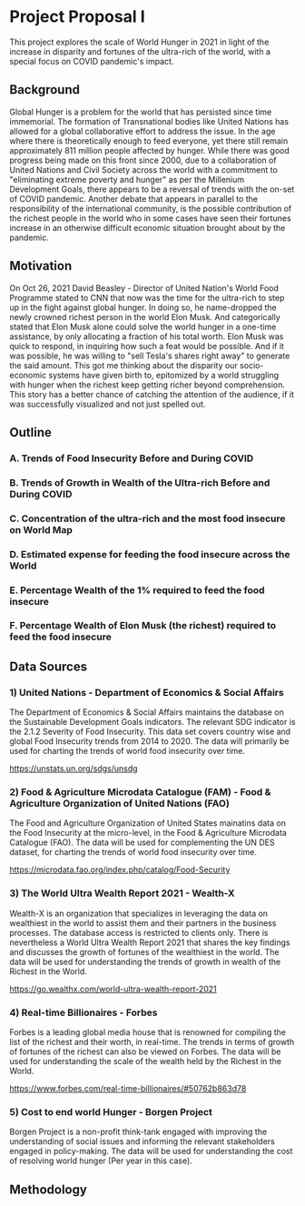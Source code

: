 # Project Proposal I

This project explores the scale of World Hunger in 2021 in light of the increase in disparity and fortunes of the ultra-rich of the world, with a special focus on COVID pandemic's impact.

## Background

Global Hunger is a problem for the world that has persisted since time immemorial. The formation of Transnational bodies like United Nations has allowed for a global collaborative effort to address the issue. In the age where there is theoretically enough to feed everyone, yet there still remain approximately 811 million people affected by hunger. While there was good progress being made on this front since 2000, due to a collaboration of United Nations and Civil Society across the world with a commitment to "eliminating extreme poverty and hunger" as per the Millenium Development Goals, there appears to be a reversal of trends with the on-set of COVID pandemic. Another debate that appears in parallel to the responsibility of the international community, is the possible contribution of the richest people in the world who in some cases have seen their fortunes increase in an otherwise difficult economic situation brought about by the pandemic. 

## Motivation

On Oct 26, 2021 David Beasley - Director of United Nation's World Food Programme stated to CNN that now was the time for the ultra-rich to step up in the fight against global hunger. In doing so, he name-dropped the newly crowned richest person in the world Elon Musk. And categorically stated that Elon Musk alone could solve the world hunger in a one-time assistance, by only allocating a fraction of his total worth. Elon Musk was quick to respond, in inquiring how such a feat would be possible. And if it was possible, he was willing to "sell Tesla's shares right away" to generate the said amount. 
This got me thinking about the disparity our socio-economic systems have given birth to, epitomized by a world struggling with hunger when the richest keep getting richer beyond comprehension. This story has a better chance of catching the attention of the audience, if it was successfully visualized and not just spelled out.

## Outline

### A. Trends of Food Insecurity Before and During COVID

### B. Trends of Growth in Wealth of the Ultra-rich Before and During COVID

### C. Concentration of the ultra-rich and the most food insecure on World Map

### D. Estimated expense for feeding the food insecure across the World

### E. Percentage Wealth of the 1% required to feed the food insecure

### F. Percentage Wealth of Elon Musk (the richest) required to feed the food insecure

## Data Sources

### 1) United Nations - Department of Economics & Social Affairs
The Department of Economics & Social Affairs maintains the database on the Sustainable Development Goals indicators. The relevant SDG indicator is the 2.1.2 Severity of Food Insecurity. This data set covers country wise and global Food Insecurity trends from 2014 to 2020.
The data will primarily be used for charting the trends of world food insecurity over time.

<https://unstats.un.org/sdgs/unsdg>

### 2) Food & Agriculture Microdata Catalogue (FAM) - Food & Agriculture Organization of United Nations (FAO)
The Food and Agriculture Organization of United States mainatins data on the Food Insecurity at the micro-level, in the Food & Agriculture Microdata Catalogue (FAO).
The data will be used for complementing the UN DES dataset, for charting the trends of world food insecurity over time.

<https://microdata.fao.org/index.php/catalog/Food-Security>

### 3) The World Ultra Wealth Report 2021 - Wealth-X
Wealth-X is an organization that specializes in leveraging the data on wealthiest in the world to assist them and their partners in the business processes. The database access is restricted to clients only. There is nevertheless a World Ultra Wealth Report 2021 that shares the key findings and discusses the growth of fortunes of the wealthiest in the world.
The data will be used for understanding the trends of growth in wealth of the Richest in the World.

<https://go.wealthx.com/world-ultra-wealth-report-2021>

### 4) Real-time Billionaires - Forbes
Forbes is a leading global media house that is renowned for compiling the list of the richest and their worth, in real-time. The trends in terms of growth of fortunes of the richest can also be viewed on Forbes. 
The data will be used for understanding the scale of the wealth held by the Richest in the World.

<https://www.forbes.com/real-time-billionaires/#50762b863d78>

### 5) Cost to end world Hunger - Borgen Project
Borgen Project is a non-profit think-tank engaged with improving the understanding of social issues and informing the relevant stakeholders engaged in policy-making.
The data will be used for understanding the cost of resolving world hunger (Per year in this case).


## Methodology
